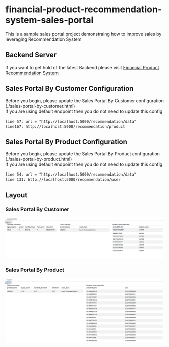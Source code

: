 # financial-product-recommendation-system-sales-portal

This is a sample sales portal project demonstraing how to improve sales by leveraging Recommendation System 

## Backend Server
If you want to get hold of the latest Backend please visit [Financial Product Recommendation System](https://github.com/OneDodge/financial-product-recommendation-system)

## Sales Portal By Customer Configuration
Before you begin, please update the Sales Portal By Customer configuration (./sales-portal-by-customer.html) <br/>
If you are using default endpoint then you do not need to update this config
```
line 57: url = "http://localhost:5000/recommendation/data"
line167: http://localhost:5000/recommendation/product
```

## Sales Portal By Product Configuration
Before you begin, please update the Sales Portal By Product configuration (./sales-portal-by-product.html) <br/>
If you are using default endpoint then you do not need to update this config
```
line 54: url = "http://localhost:5000/recommendation/data"
line 131: http://localhost:5000/recommendation/user
```

## Layout
### Sales Portal By Customer
![Image of Sales Portal By Customer](api-doc/sales-portal-by-customer.png)

### Sales Portal By Product
![Image of Sales Portal By Product](api-doc/sales-portal-by-product.png)
